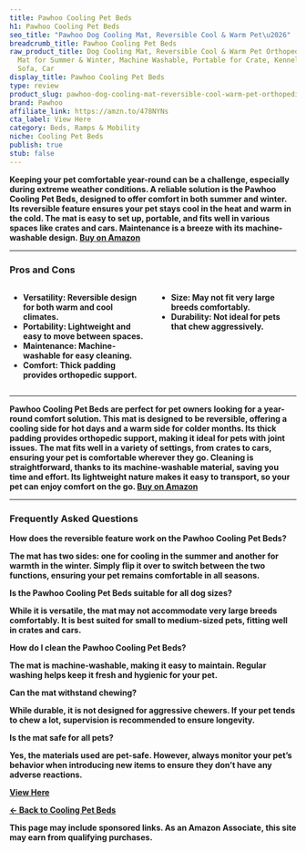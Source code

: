 ```yaml
---
title: Pawhoo Cooling Pet Beds
h1: Pawhoo Cooling Pet Beds
seo_title: "Pawhoo Dog Cooling Mat, Reversible Cool & Warm Pet\u2026"
breadcrumb_title: Pawhoo Cooling Pet Beds
raw_product_title: Dog Cooling Mat, Reversible Cool & Warm Pet Orthopedic Pad, Thick
  Mat for Summer & Winter, Machine Washable, Portable for Crate, Kennel, Bed, Floor,
  Sofa, Car
display_title: Pawhoo Cooling Pet Beds
type: review
product_slug: pawhoo-dog-cooling-mat-reversible-cool-warm-pet-orthopedic-pad-thick-ma-77304e02
brand: Pawhoo
affiliate_link: https://amzn.to/478NYNs
cta_label: View Here
category: Beds, Ramps & Mobility
niche: Cooling Pet Beds
publish: true
stub: false
---
```


<div id="intro" class="full-width">
  <p><strong>Keeping your pet comfortable year-round can be a challenge, especially during extreme weather conditions. A reliable solution is the Pawhoo Cooling Pet Beds, designed to offer comfort in both summer and winter. Its reversible feature ensures your pet stays cool in the heat and warm in the cold. The mat is easy to set up, portable, and fits well in various spaces like crates and cars. Maintenance is a breeze with its machine-washable design. <a href="https://amzn.to/478NYNs" rel="nofollow sponsored noopener" target="_blank"><strong>Buy on Amazon</strong></a></p>
</div>

<hr />
<h3 id="pros-cons">Pros and Cons</h3>
<div class="pc-grid" style="display:grid;grid-template-columns:1fr 1fr;gap:16px;">
  <ul>
    <li><strong>Versatility:</strong> Reversible design for both warm and cool climates.</li>
    <li><strong>Portability:</strong> Lightweight and easy to move between spaces.</li>
    <li><strong>Maintenance:</strong> Machine-washable for easy cleaning.</li>
    <li><strong>Comfort:</strong> Thick padding provides orthopedic support.</li>
  </ul>
  <ul>
    <li><strong>Size:</strong> May not fit very large breeds comfortably.</li>
    <li><strong>Durability:</strong> Not ideal for pets that chew aggressively.</li>
  </ul>
</div>
<hr />

<div class="full-width">
  <p>Pawhoo Cooling Pet Beds are perfect for pet owners looking for a year-round comfort solution. This mat is designed to be reversible, offering a cooling side for hot days and a warm side for colder months. Its thick padding provides orthopedic support, making it ideal for pets with joint issues. The mat fits well in a variety of settings, from crates to cars, ensuring your pet is comfortable wherever they go. Cleaning is straightforward, thanks to its machine-washable material, saving you time and effort. Its lightweight nature makes it easy to transport, so your pet can enjoy comfort on the go. <a href="https://amzn.to/478NYNs" rel="nofollow sponsored noopener" target="_blank"><strong>Buy on Amazon</strong></a></p>
</div>

<hr />
<h3 id="faqs">Frequently Asked Questions</h3>

<p><strong>How does the reversible feature work on the Pawhoo Cooling Pet Beds?</strong></p>
<p>The mat has two sides: one for cooling in the summer and another for warmth in the winter. Simply flip it over to switch between the two functions, ensuring your pet remains comfortable in all seasons.</p>

<p><strong>Is the Pawhoo Cooling Pet Beds suitable for all dog sizes?</strong></p>
<p>While it is versatile, the mat may not accommodate very large breeds comfortably. It is best suited for small to medium-sized pets, fitting well in crates and cars.</p>

<p><strong>How do I clean the Pawhoo Cooling Pet Beds?</strong></p>
<p>The mat is machine-washable, making it easy to maintain. Regular washing helps keep it fresh and hygienic for your pet.</p>

<p><strong>Can the mat withstand chewing?</strong></p>
<p>While durable, it is not designed for aggressive chewers. If your pet tends to chew a lot, supervision is recommended to ensure longevity.</p>

<p><strong>Is the mat safe for all pets?</strong></p>
<p>Yes, the materials used are pet-safe. However, always monitor your pet’s behavior when introducing new items to ensure they don’t have any adverse reactions.</p>
<p><a class="btn" href="https://amzn.to/478NYNs" target="_blank" rel="nofollow sponsored noopener">View Here</a></p>
<p><a href="/roundups/beds-ramps-mobility/cooling-pet-beds/">← Back to Cooling Pet Beds</a></p>
<aside class="disclosure">This page may include sponsored links. As an Amazon Associate, this site may earn from qualifying purchases.</aside>
